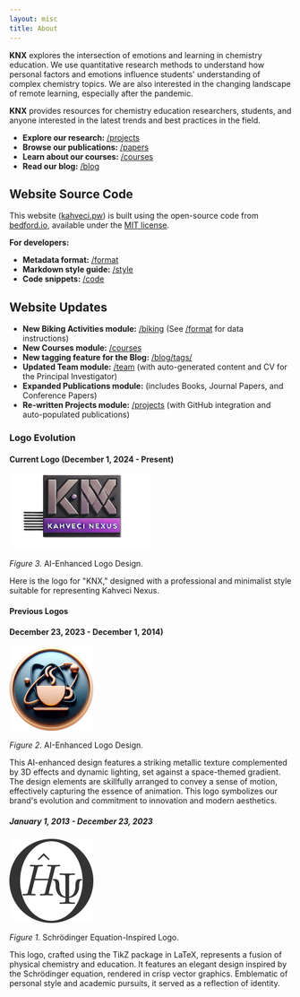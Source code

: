 ```yaml
---
layout: misc
title: About
---
```


**<span class="knx"><span class="k">K</span><span class="nx">NX</span></span>** explores the intersection of emotions and learning in chemistry education. We use quantitative research methods to understand how personal factors and emotions influence students' understanding of complex chemistry topics. We are also interested in the changing landscape of remote learning, especially after the pandemic.

**<span class="knx"><span class="k">K</span><span class="nx">NX</span></span>** provides resources for chemistry education researchers, students, and anyone interested in the latest trends and best practices in the field.

* **Explore our research:** [/projects](/projects)
* **Browse our publications:** [/papers](/papers)
* **Learn about our courses:** [/courses](/courses)
* **Read our blog:** [/blog](/blog)

## Website Source Code

This website ([kahveci.pw](https://kahveci.pw)) is built using the open-source code from [bedford.io](https://github.com/blab/blotter), available under the [MIT license](https://github.com/blab/blotter#license).

**For developers:**

* **Metadata format:** [/format](/format)
* **Markdown style guide:** [/style](/style)
* **Code snippets:** [/code](/code)

## Website Updates

* **New Biking Activities module:** [/biking](/biking) (See [/format](/format) for data instructions)
* **New Courses module:** [/courses](/courses)
* **New tagging feature for the Blog:** [/blog/tags/](/blog/tags/)
* **Updated Team module:** [/team](/team) (with auto-generated content and CV for the Principal Investigator)
* **Expanded Publications module:** (includes Books, Journal Papers, and Conference Papers)
* **Re-written Projects module:** [/projects](/projects) (with GitHub integration and auto-populated publications)

### Logo Evolution

#### Current Logo (December 1, 2024 - Present)

<img width="250px" class="mr-3 mb-3 border shadow" src="images/logo.png" alt="New logo">

_Figure 3._ AI-Enhanced Logo Design.

Here is the logo for "KNX," designed with a professional and minimalist style suitable for representing Kahveci Nexus.



#### Previous Logos

#### December 23, 2023 - December 1, 2014)

<img width="150px" class="mr-3 mb-3 rounded-circle border shadow" src="images/old-logos/logo-231221.png" alt="December 23, 2023 - December 1, 2014">

_Figure 2._ AI-Enhanced Logo Design.

This AI-enhanced design features a striking metallic texture complemented by 3D effects and dynamic lighting, set against a space-themed gradient. The design elements are skillfully arranged to convey a sense of motion, effectively capturing the essence of animation. This logo symbolizes our brand's evolution and commitment to innovation and modern aesthetics.

##### January 1, 2013 - December 23, 2023

<img width="150px" class="mr-3 mb-3 rounded-circle border shadow" src="images/old-logos/logoSAVE.png" alt="January 1, 2013 - December 23, 2023">

_Figure 1._ Schrödinger Equation-Inspired Logo.

This logo, crafted using the TikZ package in LaTeX, represents a fusion of physical chemistry and education. It features an elegant design inspired by the Schrödinger equation, rendered in crisp vector graphics. Emblematic of personal style and academic pursuits, it served as a reflection of identity.